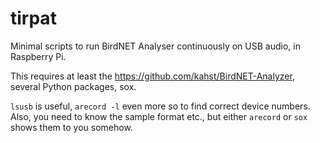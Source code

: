 # tirpat
Minimal scripts to run BirdNET Analyser continuously on USB audio, in Raspberry Pi. 

This requires at least the https://github.com/kahst/BirdNET-Analyzer, several Python packages, sox. 

`lsusb` is useful, `arecord -l` even more so to find correct device numbers. 
Also, you need to know the sample format etc., but either `arecord` or `sox` shows them to you somehow. 
